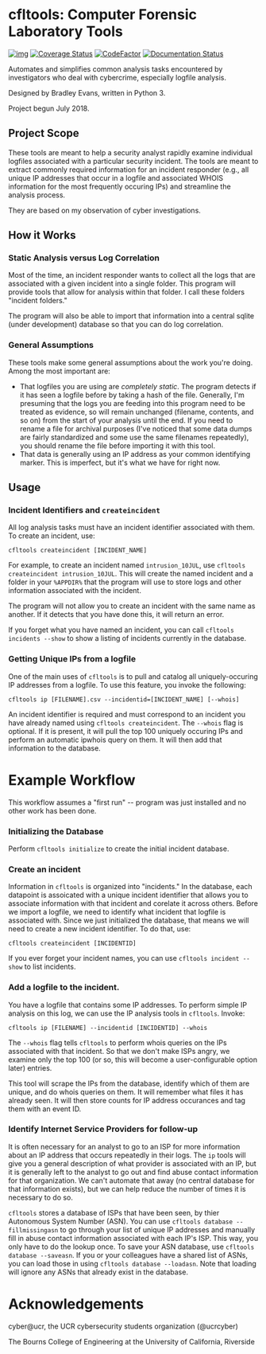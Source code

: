 # cfltools: Computer Forensic Laboratory Tools

[![img](https://travis-ci.com/bradley-evans/cfltools.svg?branch=master)](https://travis-ci.com/bradley-evans/cfltools)
[![Coverage Status](https://coveralls.io/repos/github/bradley-evans/cfltools/badge.svg?branch=master)](https://coveralls.io/github/bradley-evans/cfltools?branch=master)
[![CodeFactor](https://www.codefactor.io/repository/github/bradley-evans/cfltools/badge)](https://www.codefactor.io/repository/github/bradley-evans/cfltools)
[![Documentation Status](https://readthedocs.org/projects/cfltools/badge/?version=latest)](https://cfltools.readthedocs.io/en/latest/?badge=latest)

Automates and simplifies common analysis tasks encountered by investigators who deal with cybercrime, especially logfile analysis.

Designed by Bradley Evans, written in Python 3.

Project begun July 2018.

## Project Scope

These tools are meant to help a security analyst rapidly examine individual logfiles associated with a particular security incident. The tools are meant to extract commonly required information for an incident responder (e.g., all unique IP addresses that occur in a logfile and associated WHOIS information for the most frequently occuring IPs) and streamline the analysis process.

They are based on my observation of cyber investigations.

## How it Works

### Static Analysis versus Log Correlation

Most of the time, an incident responder wants to collect all the logs that are associated with a given incident into a single folder. This program will provide tools that allow for analysis within that folder. I call these folders "incident folders." 

The program will also be able to import that information into a central sqlite (under development) database so that you can do log correlation.

### General Assumptions

These tools make some general assumptions about the work you're doing. Among the most important are:
* That logfiles you are using are *completely static*. The program detects if it has seen a logfile before by taking a hash of the file. Generally, I'm presuming that the logs you are feeding into this program need to be treated as evidence, so will remain unchanged (filename, contents, and so on) from the start of your analysis until the end. If you need to rename a file for archival purposes (I've noticed that some data dumps are fairly standardized and some use the same filenames repeatedly), you should rename the file before importing it with this tool.
* That data is generally using an IP address as your common identifying marker. This is imperfect, but it's what we have for right now.

## Usage

### Incident Identifiers and `createincident`

All log analysis tasks must have an incident identifier associated with them. To create an incident, use:

`cfltools createincident [INCIDENT_NAME]`

For example, to create an incident named `intrusion_10JUL`, use `cfltools createincident intrusion_10JUL`. This will create the named incident and a folder in your `%APPDIR%` that the program will use to store logs and other information associated with the incident.

The program will not allow you to create an incident with the same name as another. If it detects that you have done this, it will return an error.

If you forget what you have named an incident, you can call `cfltools incidents --show` to show a listing of incidents currently in the database.

### Getting Unique IPs from a logfile

One of the main uses of `cfltools` is to pull and catalog all uniquely-occuring IP addresses from a logfile. To use this feature, you invoke the following:

`cfltools ip [FILENAME].csv --incidentid=[INCIDENT_NAME] [--whois]`

An incident identifier is required and must correspond to an incident you have already named using `cfltools createincident`. The `--whois` flag is optional. If it is present, it will pull the top 100 uniquely occuring IPs and perform an automatic ipwhois query on them. It will then add that information to the database.

# Example Workflow

This workflow assumes a "first run" -- program was just installed and no other work has been done.

### Initializing the Database

Perform `cfltools initialize` to create the initial incident database.

### Create an incident

Information in `cfltools` is organized into "incidents." In the database, each datapoint is assoicated with a unique incident identifier that allows you to associate information with that incident and corelate it across others. Before we import a logfile, we need to identify what incident that logfile is associated with. Since we just initialized the database, that means we will need to create a new incident identifier. To do that, use:

`cfltools createincident [INCIDENTID]`

If you ever forget your incident names, you can use `cfltools incident --show` to list incidents.

### Add a logfile to the incident.

You have a logfile that contains some IP addresses. To perform simple IP analysis on this log, we can use the IP analysis tools in `cfltools`. Invoke:

`cfltools ip [FILENAME] --incidentid [INCIDENTID] --whois`

The `--whois` flag tells `cfltools` to perform whois queries on the IPs associated with that incident. So that we don't make ISPs angry, we examine only the top 100 (or so, this will become a user-configurable option later) entries. 

This tool will scrape the IPs from the database, identify which of them are unique, and do whois queries on them. It will remember what files it has already seen. It will then store counts for IP address occurances and tag them with an event ID.

### Identify Internet Service Providers for follow-up

It is often necessary for an analyst to go to an ISP for more information about an IP address that occurs repeatedly in their logs. The `ip` tools will give you a general description of what provider is associated with an IP, but it is generally left to the analyst to go out and find abuse contact information for that organization. We can't automate that away (no central database for that information exists), but we can help reduce the number of times it is necessary to do so.

`cfltools` stores a database of ISPs that have been seen, by thier Autonomous System Number (ASN). You can use `cfltools database --fillmissingasn` to go through your list of unique IP addresses and manually fill in abuse contact information associated with each IP's ISP. This way, you only have to do the lookup once. To save your ASN database, use `cfltools database --saveasn`. If you or your colleagues have a shared list of ASNs, you can load those in using `cfltools database --loadasn`. Note that loading will ignore any ASNs that already exist in the database.

# Acknowledgements

cyber@ucr, the UCR cybersecurity students organization (@ucrcyber)

The Bourns College of Engineering at the University of California, Riverside
